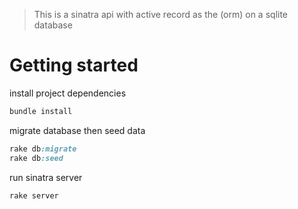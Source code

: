 > This is a sinatra api with active record as the (orm) on a sqlite database

# Getting started

install project dependencies

```ruby
bundle install
```

migrate database then seed data

```ruby
rake db:migrate
rake db:seed
```

run sinatra server

```ruby
rake server
```
